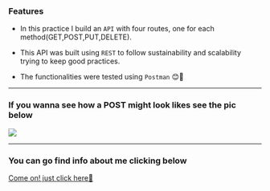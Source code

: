 ### Features

- In this practice I build an `API` with four routes, one for each method(GET,POST,PUT,DELETE).

- This API was built using `REST` to follow sustainability and scalability trying to keep good practices.

- The functionalities were tested using `Postman` 😊🙂

---

### If you wanna see how a POST might look likes see the pic below

![](https://user-images.githubusercontent.com/81848271/175382420-3931218d-24ad-4561-9dce-2cca08f818bb.jpg)

---

### You can go find info about me clicking below

[Come on! just click here🤣](https://www.linkedin.com/in/carlos-vega-frontend/)
